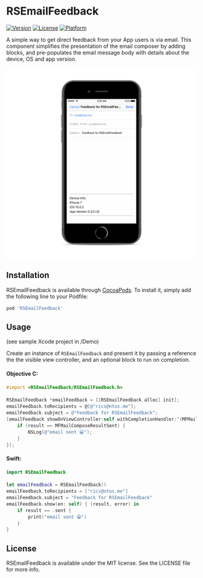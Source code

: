 # RSEmailFeedback

[![Version](https://img.shields.io/cocoapods/v/RSEmailFeedback.svg?style=flat)](http://cocoapods.org/pods/RSEmailFeedback)
[![License](https://img.shields.io/cocoapods/l/RSEmailFeedback.svg?style=flat)](http://cocoapods.org/pods/RSEmailFeedback)
[![Platform](https://img.shields.io/cocoapods/p/RSEmailFeedback.svg?style=flat)](http://cocoapods.org/pods/RSEmailFeedback)

A simple way to get direct feedback from your App users is via email. This component simplifies the presentation of the email composer by adding blocks, and pre-populates the email message body with details about the device, OS and app version.


<img src=https://raw.githubusercontent.com/ricsantos/RSEmailFeedback/develop/Screenshots/screenshot-01.png width=1000>

## Installation

RSEmailFeedback is available through [CocoaPods](http://cocoapods.org). To install
it, simply add the following line to your Podfile:

```ruby
pod 'RSEmailFeedback'
```

## Usage

(see sample Xcode project in /Demo)

Create an instance of `RSEmailFeedback` and present it by passing a reference the the visible view controller, and an optional block to run on completion.

#### Objective C:

```objective-c
#import <RSEmailFeedback/RSEmailFeedback.h>

RSEmailFeedback *emailFeedback = [[RSEmailFeedback alloc] init];
emailFeedback.toRecipients = @[@"rics@ntos.me"];
emailFeedback.subject = @"Feedback for RSEmailFeedback";
[emailFeedback showOnViewController:self withCompletionHandler:^(MFMailComposeResult result, NSError *error) {
    if (result == MFMailComposeResultSent) {
        NSLog(@"email sent 😁");   
    }
}];
```
#### Swift:

```swift
import RSEmailFeedback

let emailFeedback = RSEmailFeedback()
emailFeedback.toRecipients = ["rics@ntos.me"]
emailFeedback.subject = "Feedback for RSEmailFeedback"
emailFeedback.show(on: self) { (result, error) in
    if result == .sent {
        print("email sent 😁")
    }
}
```

## License

RSEmailFeedback is available under the MIT license. See the LICENSE file for more info.
